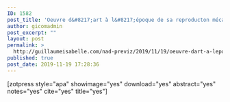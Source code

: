 ```yaml
---
ID: 1582
post_title: 'Oeuvre d&#8217;art à l&#8217;époque de sa reproducton mécanisée'
author: gicomadmin
post_excerpt: ""
layout: post
permalink: >
  http://guillaumeisabelle.com/nad-previz/2019/11/19/oeuvre-dart-a-lepoque-de-sa-reproducton-mecanisee/
published: true
post_date: 2019-11-19 17:28:36
---
```

<!-- wp:shortcode --> [zotpress style="apa" showimage="yes" download="yes" abstract="yes" notes="yes" cite="yes" title="yes"] 

<!-- /wp:shortcode -->